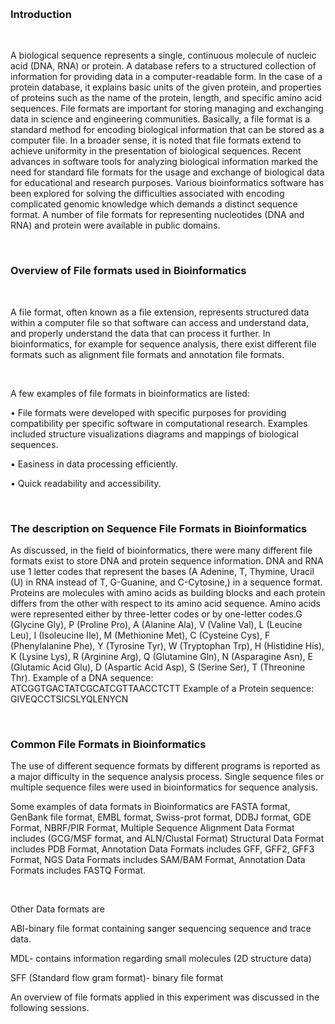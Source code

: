 
&nbsp;

### Introduction
&nbsp;

A biological sequence represents a single, continuous molecule of nucleic acid (DNA, RNA) or protein. A database refers to a structured collection of information for providing data in a computer-readable form. In the case of a protein database, it explains basic units of the given protein, and properties of proteins such as the name of the protein, length, and specific amino acid sequences. File formats are important for storing managing and exchanging data in science and engineering communities. Basically, a file format is a standard method for encoding biological information that can be stored as a computer file. In a broader sense, it is noted that file formats extend to achieve uniformity in the presentation of biological sequences. Recent advances in software tools for analyzing biological information marked the need for standard file formats for the usage and exchange of biological data for educational and research purposes. Various bioinformatics software has been explored for solving the difficulties associated with encoding complicated genomic knowledge which demands a distinct sequence format. A number of file formats for representing nucleotides (DNA and RNA) and protein were available in public domains.

&nbsp;

### Overview of File formats used in Bioinformatics
&nbsp;

A file format, often known as a file extension, represents structured data within a computer file so that software can access and understand data, and properly understand the data that can process it further. In bioinformatics, for example for sequence analysis, there exist different file formats such as alignment file formats and annotation file formats. 

&nbsp;

A few examples of file formats in bioinformatics are listed:

•	File formats were developed with specific purposes for providing compatibility per specific software in computational research. Examples included structure visualizations diagrams and mappings of biological sequences.

•	Easiness in data processing efficiently.

•	Quick readability and accessibility.

&nbsp;

### The description on Sequence File Formats in Bioinformatics


As discussed, in the field of bioinformatics, there were many different file formats exist to store DNA and protein sequence information. DNA and RNA use 1 letter codes that represent the bases (A Adenine, T, Thymine, Uracil (U) in RNA instead of T, G-Guanine, and C-Cytosine,) in a sequence format. Proteins are molecules with amino acids as building blocks and each protein differs from the other with respect to its amino acid sequence. Amino acids were represented either by three-letter codes or by one-letter codes.G (Glycine Gly), P (Proline Pro), A (Alanine Ala),  V (Valine Val), L (Leucine Leu), I (Isoleucine Ile), M (Methionine Met), C (Cysteine Cys), F (Phenylalanine Phe), Y (Tyrosine Tyr), W (Tryptophan Trp), H (Histidine His), K (Lysine Lys), R (Arginine Arg), Q (Glutamine Gln), N (Asparagine Asn), E (Glutamic Acid Glu), D (Aspartic Acid Asp), S (Serine Ser), T (Threonine Thr).
Example of a DNA sequence: ATCGGTGACTATCGCATCGTTAACCTCTT
Example of a Protein sequence: GIVEQCCTSICSLYQLENYCN

&nbsp;
### Common File Formats in Bioinformatics
The use of different sequence formats by different programs is reported as a major difficulty in the sequence analysis process. Single sequence files or multiple sequence files were used in bioinformatics for sequence analysis.
&nbsp;

Some examples of data formats in Bioinformatics are FASTA format, GenBank file format, EMBL format, Swiss-prot format, DDBJ format, GDE Format, NBRF/PIR Format, Multiple Sequence Alignment Data Format includes (GCG/MSF format, and ALN/Clustal Format) Structural Data Format includes PDB Format, Annotation Data Formats includes GFF, GFF2, GFF3 Format, NGS Data Formats includes SAM/BAM Format, Annotation Data Formats includes FASTQ Format. 

&nbsp;

Other Data formats are 

ABI-binary file format containing sanger sequencing sequence and trace data.

MDL- contains information regarding small molecules (2D structure data)

SFF (Standard flow gram format)- binary file format

An overview of file formats applied in this experiment was discussed in the following sessions.


